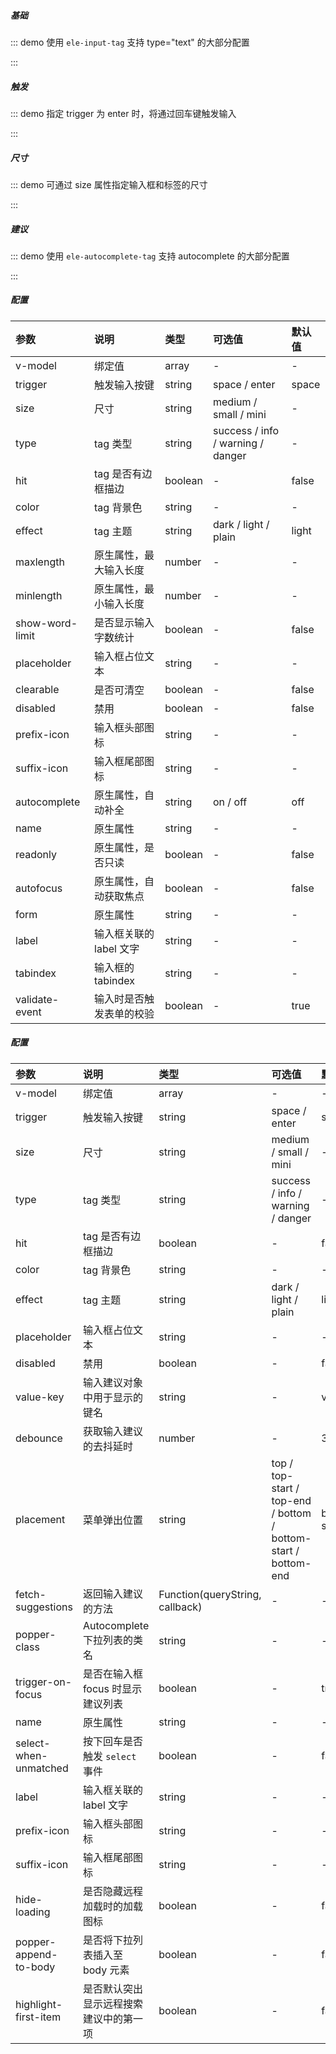 ##### 基础

::: demo 使用 `ele-input-tag` 支持 type="text" 的大部分配置

<template>
  <ele-input-tag
    v-model="inputTags"
    placeholder="请输入内容后点击空格按键"
  />
</template>

<script>
import { ref } from 'vue'

export default {
  setup() {
    const inputTags = ref([])

    return {
      inputTags
    }
  }
}
</script>

:::

##### 触发

::: demo 指定 trigger 为 enter 时，将通过回车键触发输入

<template>
  <ele-input-tag
    v-model="inputTags1"
    trigger="enter"
    placeholder="请输入内容后点击回车按键"
  />
</template>

<script>
import { ref } from 'vue'

export default {
  setup() {
    const inputTags1 = ref([])

    return {
      inputTags1
    }
  }
}
</script>

:::

##### 尺寸

::: demo 可通过 size 属性指定输入框和标签的尺寸

<template>
  <ele-input-tag
    v-for="item in sizeList"
    v-model="inputTags2"
    :key="item"
    :size="item"
    placeholder="请输入内容后点击空格按键"
    class="input-tag-size"
  />
</template>

<script>
import { ref } from 'vue'

export default {
  setup() {
    const inputTags2 = ref([])
    const sizeList = ['medium', 'small', 'mini']

    return {
      inputTags2,
      sizeList,
    }
  }
}
</script>

<style>
.input-tag-size {
  margin-bottom: 10px;
}
.input-tag-size:last-child {
  margin-bottom: 0;
}
</style>

:::

##### 建议

::: demo 使用 `ele-autocomplete-tag` 支持 autocomplete 的大部分配置

<template>
  <ele-autocomplete-tag
    v-model="autocompleteTags"
    :fetch-suggestions="querySearch"
    placeholder="请输入内容后点击空格按键"
  />
</template>

<script>
import { ref } from 'vue'

export default {
  setup() {
    const autocompleteTags = ref([])
    const list = [
      { value: 'Go', tag: 'go' },
      { value: 'JavaScript', tag: 'javascript' },
      { value: 'Python', tag: 'python' },
    ]

    function querySearch(queryString, cb) {
      cb(queryString ? list.filter(i => {
        return i.value.indexOf(queryString.toLowerCase()) === 0
      }) : list)
    }

    return {
      autocompleteTags,
      list,
      querySearch,
    }
  }
}
</script>

:::

##### 配置

| 参数            | 说明                     | 类型    | 可选值                            | 默认值 |
| :-------------- | :----------------------- | :------ | :-------------------------------- | :----- |
| v-model         | 绑定值                   | array   | -                                 | -      |
| trigger         | 触发输入按键             | string  | space / enter                     | space  |
| size            | 尺寸                     | string  | medium / small / mini             | -      |
| type            | tag 类型                 | string  | success / info / warning / danger | -      |
| hit             | tag 是否有边框描边       | boolean | -                                 | false  |
| color           | tag 背景色               | string  | -                                 | -      |
| effect          | tag 主题                 | string  | dark / light / plain              | light  |
| maxlength       | 原生属性，最大输入长度   | number  | -                                 | -      |
| minlength       | 原生属性，最小输入长度   | number  | -                                 | -      |
| show-word-limit | 是否显示输入字数统计     | boolean | -                                 | false  |
| placeholder     | 输入框占位文本           | string  | -                                 | -      |
| clearable       | 是否可清空               | boolean | -                                 | false  |
| disabled        | 禁用                     | boolean | -                                 | false  |
| prefix-icon     | 输入框头部图标           | string  | -                                 | -      |
| suffix-icon     | 输入框尾部图标           | string  | -                                 | -      |
| autocomplete    | 原生属性，自动补全       | string  | on / off                          | off    |
| name            | 原生属性                 | string  | -                                 | -      |
| readonly        | 原生属性，是否只读       | boolean | -                                 | false  |
| autofocus       | 原生属性，自动获取焦点   | boolean | -                                 | false  |
| form            | 原生属性                 | string  | -                                 | -      |
| label           | 输入框关联的 label 文字  | string  | -                                 | -      |
| tabindex        | 输入框的 tabindex        | string  | -                                 | -      |
| validate-event  | 输入时是否触发表单的校验 | boolean | -                                 | true   |

##### 配置

| 参数                  | 说明                                   | 类型                            | 可选值                                                         | 默认值       |
| :-------------------- | :------------------------------------- | :------------------------------ | :------------------------------------------------------------- | :----------- |
| v-model               | 绑定值                                 | array                           | -                                                              | -            |
| trigger               | 触发输入按键                           | string                          | space / enter                                                  | space        |
| size                  | 尺寸                                   | string                          | medium / small / mini                                          | -            |
| type                  | tag 类型                               | string                          | success / info / warning / danger                              | -            |
| hit                   | tag 是否有边框描边                     | boolean                         | -                                                              | false        |
| color                 | tag 背景色                             | string                          | -                                                              | -            |
| effect                | tag 主题                               | string                          | dark / light / plain                                           | light        |
| placeholder           | 输入框占位文本                         | string                          | -                                                              | -            |
| disabled              | 禁用                                   | boolean                         | -                                                              | false        |
| value-key             | 输入建议对象中用于显示的键名           | string                          | -                                                              | value        |
| debounce              | 获取输入建议的去抖延时                 | number                          | -                                                              | 300          |
| placement             | 菜单弹出位置                           | string                          | top / top-start / top-end / bottom / bottom-start / bottom-end | bottom-start |
| fetch-suggestions     | 返回输入建议的方法                     | Function(queryString, callback) | -                                                              | -            |
| popper-class          | Autocomplete 下拉列表的类名            | string                          | -                                                              | -            |
| trigger-on-focus      | 是否在输入框 focus 时显示建议列表      | boolean                         | -                                                              | true         |
| name                  | 原生属性                               | string                          | -                                                              | -            |
| select-when-unmatched | 按下回车是否触发 `select` 事件         | boolean                         | -                                                              | false        |
| label                 | 输入框关联的 label 文字                | string                          | -                                                              | -            |
| prefix-icon           | 输入框头部图标                         | string                          | -                                                              | -            |
| suffix-icon           | 输入框尾部图标                         | string                          | -                                                              | -            |
| hide-loading          | 是否隐藏远程加载时的加载图标           | boolean                         | -                                                              | false        |
| popper-append-to-body | 是否将下拉列表插入至 body 元素         | boolean                         | -                                                              | false        |
| highlight-first-item  | 是否默认突出显示远程搜索建议中的第一项 | boolean                         | -                                                              | false        |
